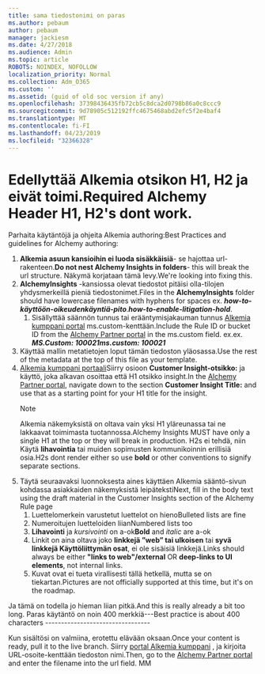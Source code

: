 ```yaml
---
title: sama tiedostonimi on paras
ms.author: pebaum
author: pebaum
manager: jackiesm
ms.date: 4/27/2018
ms.audience: Admin
ms.topic: article
ROBOTS: NOINDEX, NOFOLLOW
localization_priority: Normal
ms.collection: Adm_O365
ms.custom: ''
ms.assetid: (guid of old soc version if any)
ms.openlocfilehash: 37398436435fb72cb5c8dca2d0798b86a0c8ccc9
ms.sourcegitcommit: 9d78905c512192ffc4675468abd2efc5f2e4baf4
ms.translationtype: MT
ms.contentlocale: fi-FI
ms.lasthandoff: 04/23/2019
ms.locfileid: "32366328"
---
```

# <a name="required-alchemy-header-h1-h2s-dont-work"></a><span data-ttu-id="db90a-102">Edellyttää Alkemia otsikon H1, H2 ja eivät toimi.</span><span class="sxs-lookup"><span data-stu-id="db90a-102">Required Alchemy Header H1, H2's dont work.</span></span>
<span data-ttu-id="db90a-103">Parhaita käytäntöjä ja ohjeita Alkemia authoring:</span><span class="sxs-lookup"><span data-stu-id="db90a-103">Best Practices and guidelines for Alchemy authoring:</span></span>

1. <span data-ttu-id="db90a-104">**Alkemia asuun kansioihin ei luoda sisäkkäisiä**- se hajottaa url-rakenteen.</span><span class="sxs-lookup"><span data-stu-id="db90a-104">**Do not nest Alchemy Insights in folders**- this will break the url structure.</span></span> <span data-ttu-id="db90a-105">Näkymä korjataan tämä levy.</span><span class="sxs-lookup"><span data-stu-id="db90a-105">We're looking into fixing this.</span></span>
1. <span data-ttu-id="db90a-106">**AlchemyInsights** -kansiossa olevat tiedostot pitäisi olla-tilojen yhdysmerkeillä pieniä tiedostonimet.</span><span class="sxs-lookup"><span data-stu-id="db90a-106">Files in the **AlchemyInsights** folder should have lowercase filenames with hyphens for spaces ex.</span></span> <span data-ttu-id="db90a-107">***how-to-käyttöön-oikeudenkäyntiä-pito***.</span><span class="sxs-lookup"><span data-stu-id="db90a-107">***how-to-enable-litigation-hold***.</span></span>
    1. <span data-ttu-id="db90a-108">Sisällyttää säännön tunnus tai erääntymisjakauman tunnus [Alkemia kumppani portal](https://alchemyportal.azurewebsites.net) ms.custom-kenttään.</span><span class="sxs-lookup"><span data-stu-id="db90a-108">Include the Rule ID or bucket ID from the [Alchemy Partner portal](https://alchemyportal.azurewebsites.net) in the ms.custom field.</span></span> <span data-ttu-id="db90a-109">ex.</span><span class="sxs-lookup"><span data-stu-id="db90a-109">ex.</span></span> <span data-ttu-id="db90a-110">***MS.Custom: 100021***</span><span class="sxs-lookup"><span data-stu-id="db90a-110">***ms.custom: 100021***</span></span>
1. <span data-ttu-id="db90a-111">Käyttää mallin metatietojen loput tämän tiedoston yläosassa.</span><span class="sxs-lookup"><span data-stu-id="db90a-111">Use the rest of the metadata at the top of this file as your template.</span></span>
1. <span data-ttu-id="db90a-112">[Alkemia kumppani portaali](https://alchemyportal.azurewebsites.net)Siirry osioon **Customer Insight-otsikko:** ja käyttö, joka alkavan osoittaa että H1 otsikko insight.</span><span class="sxs-lookup"><span data-stu-id="db90a-112">In the [Alchemy Partner portal](https://alchemyportal.azurewebsites.net), navigate down to the section **Customer Insight Title:** and use that as a starting point for your H1 title for the insight.</span></span> 
    > [!NOTE]
    > <span data-ttu-id="db90a-113">Alkemia näkemyksistä on oltava vain yksi H1 yläreunassa tai ne lakkaavat toimimasta tuotannossa.</span><span class="sxs-lookup"><span data-stu-id="db90a-113">Alchemy Insights MUST have only a single H1 at the top or they will break in production.</span></span> <span data-ttu-id="db90a-114">H2s ei tehdä, niin Käytä **lihavointia** tai muiden sopimusten kommunikoinnin erillisiä osia.</span><span class="sxs-lookup"><span data-stu-id="db90a-114">H2s dont render either so use **bold** or other conventions to signify separate sections.</span></span>
1. <span data-ttu-id="db90a-115">Täytä seuraavaksi luonnoksesta aines käyttäen Alkemia sääntö-sivun kohdassa asiakkaiden näkemyksistä leipäteksti</span><span class="sxs-lookup"><span data-stu-id="db90a-115">Next, fill in the body text using the draft material in the Customer Insights section of the Alchemy Rule page</span></span>
    1. <span data-ttu-id="db90a-116">Luettelomerkein varustetut luettelot on hieno</span><span class="sxs-lookup"><span data-stu-id="db90a-116">Bulleted lists are fine</span></span>
    1. <span data-ttu-id="db90a-117">Numeroitujen luetteloiden liian</span><span class="sxs-lookup"><span data-stu-id="db90a-117">Numbered lists too</span></span>
    1. <span data-ttu-id="db90a-118">**Lihavointi** ja *kursivointi* on a-ok</span><span class="sxs-lookup"><span data-stu-id="db90a-118">**Bold** and *italic* are a-ok</span></span>
    1. <span data-ttu-id="db90a-119">Linkit on aina oltava joko **linkkejä ”web” tai ulkoisen** tai **syvä linkkejä Käyttöliittymän osat**, ei ole sisäisiä linkkejä.</span><span class="sxs-lookup"><span data-stu-id="db90a-119">Links should always be either **"links to web"/external** OR **deep-links to UI elements**, not internal links.</span></span>
    1. <span data-ttu-id="db90a-120">Kuvat ovat ei tueta virallisesti tällä hetkellä, mutta se on tiekartan.</span><span class="sxs-lookup"><span data-stu-id="db90a-120">Pictures are not officially supported at this time, but it's on the roadmap.</span></span>

<span data-ttu-id="db90a-121">Ja tämä on todella jo hieman liian pitkä.</span><span class="sxs-lookup"><span data-stu-id="db90a-121">And this is really already a bit too long.</span></span> <span data-ttu-id="db90a-122">Paras käytäntö on noin 400 merkkiä---</span><span class="sxs-lookup"><span data-stu-id="db90a-122">Best practice is about 400 characters ---------------------------------</span></span>

<span data-ttu-id="db90a-123">Kun sisältösi on valmiina, erotettu elävään oksaan.</span><span class="sxs-lookup"><span data-stu-id="db90a-123">Once your content is ready, pull it to the live branch.</span></span> <span data-ttu-id="db90a-124">Siirry [portal Alkemia kumppani](https://alchemyportal.azurewebsites.net) , ja kirjoita URL-osoite-kenttään tiedoston nimi.</span><span class="sxs-lookup"><span data-stu-id="db90a-124">Then, go to the [Alchemy Partner portal](https://alchemyportal.azurewebsites.net) and enter the filename into the url field.</span></span> <span data-ttu-id="db90a-125">M</span><span class="sxs-lookup"><span data-stu-id="db90a-125">M</span></span>